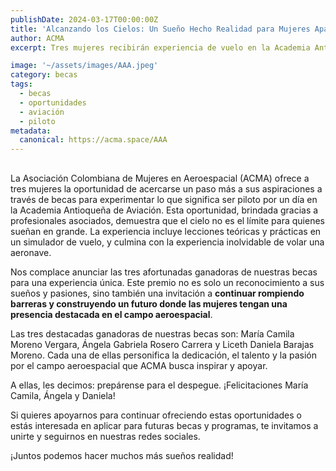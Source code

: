 ```yaml
---
publishDate: 2024-03-17T00:00:00Z
title: 'Alcanzando los Cielos: Un Sueño Hecho Realidad para Mujeres Apasionadas por la Aviación'
author: ACMA
excerpt: Tres mujeres recibirán experiencia de vuelo en la Academia Antioqueña de Aviación.

image: '~/assets/images/AAA.jpeg'
category: becas
tags:
  - becas
  - oportunidades
  - aviación
  - piloto
metadata:
  canonical: https://acma.space/AAA
---
```


## 

La Asociación Colombiana de Mujeres en Aeroespacial (ACMA) ofrece a tres mujeres la oportunidad de acercarse un paso más a sus aspiraciones a través de becas para experimentar lo que significa ser piloto por un día en la Academia Antioqueña de Aviación. Esta oportunidad, brindada gracias a profesionales asociados, demuestra que el cielo no es el límite para quienes sueñan en grande. La experiencia incluye lecciones teóricas y prácticas en un simulador de vuelo, y culmina con la experiencia inolvidable de volar  una aeronave.

Nos complace anunciar las tres afortunadas ganadoras de nuestras becas para una experiencia única. Este premio no es solo un reconocimiento a sus sueños y pasiones, sino también una invitación a **continuar rompiendo barreras y construyendo un futuro donde las mujeres tengan una presencia destacada en el campo aeroespacial**.

Las tres destacadas ganadoras de nuestras becas son: María Camila Moreno Vergara, Ángela Gabriela Rosero Carrera y Liceth Daniela Barajas Moreno. Cada una de ellas personifica la dedicación, el talento y la pasión por el campo aeroespacial que ACMA busca inspirar y apoyar.

A ellas, les decimos: prepárense para el despegue. ¡Felicitaciones María Camila, Ángela y Daniela! 

Si quieres apoyarnos para continuar ofreciendo estas oportunidades o estás interesada en aplicar para futuras becas y programas, te invitamos a unirte y seguirnos en nuestras redes sociales. 

¡Juntos podemos hacer muchos más sueños realidad!








